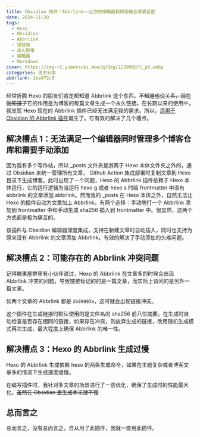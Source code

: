 ```yaml
---
title: Obsidian 插件：Abbrlink——让你的编辑器和博客融合得更紧密
date: 2024-11-20
tags:
  - Hexo
  - Obsidian
  - Abbrlink
  - 短链接
  - 永久链接
  - 编辑器
  - Markdown
cover: https://img-r2.yumetsuki.moe/q78kg/123999871_p0.webp
categories: 技术分享
abbrlink: 1ee472c8
---
```


经常折腾 Hexo 的朋友们肯定都知道 Abbrlink 这个东西。<del>不知道也没关系，现在就知道了</del>它的作用是为博客的每篇文章生成一个永久链接。在长期以来的使用中，我发现 Hexo 现在的 Abbrlink 插件已经无法满足我的需求。所以，[适用于 Obsidian 的 Abbrlink 插件](https://github.com/Hoshino-Yumetsuki/obsidian-plugin-abbrlink)诞生了。它有效的解决了几个槽点。

## 解决槽点 1：无法满足一个编辑器同时管理多个博客仓库和需要手动添加

因为我有多个写作站，所以 \_posts 文件夹是游离于 Hexo 本体文件夹之外的，通过 Obsidian 来统一管理所有文章， Github Action 集成部署时复制文章到 Hexo 目录下生成博客。此时出现了一个问题，Hexo 的 Abbrlink 插件依赖于 Hexo 本体运行，它的运行逻辑为当运行 hexo g 或者 hexo s 时给 frontmatter 中没有 abbrlink 的文章添加 abbrlink。然而我的 \_posts 在 Hexo 本体之外，自然无法让 Hexo 的插件自动为文章加上 Abbrlink。有两个选择：手动瞎打一个 Abbrlink 添加到 frontmatter 中和手动生成 sha256 插入到 frontmatter 中。很显然，这两个方式都是极为痛苦的。

该插件与 Obsidian 编辑器深度集成，支持在新建文章时自动插入，同时也支持为原来没有 Abbrlink 的文章添加 Abbrlink。有效的解决了手动添加的头疼问题。

## 解决槽点 2：可能存在的 Abbrlink 冲突问题

记得糖果屋群里有小伙伴说过，Hexo 的 Abbrlink 在文章多的时候会出现 Abbrlink 冲突的问题，导致链接标记的的是一篇文章，而实际上访问的是另外一篇文章。

如两个文章的 Abbrlink 都是 `2b89093e`，这时就会出现链接冲突。

这个插件在生成链接时默认使用的是文件名的 sha256 前八位摘要，在生成时自动检查是否存在相同的链接，如果存在冲突，则放弃生成的链接，改用随机生成模式再次生成，最大程度上确保 Abbrlink 的唯一性。

## 解决槽点 3：Hexo 的 Abbrlink 生成过慢

Hexo 的 Abbrlink 生成依赖 hexo 的两条生成命令，如果在主题复杂或者博客文章多的情况下生成速度缓慢。

在编写插件时，我针对多文章的场景进行了一些优化，确保了生成时的性能最大化。<del>虽然在 Obsidian 里生成本来就不慢</del>

## 总而言之

总而言之，没有总而言之，自从用了此插件，我就一直用此插件。
